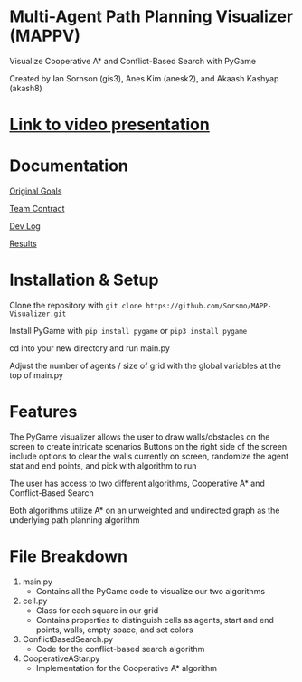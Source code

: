 # Multi-Agent Path Planning Visualizer (MAPPV)
Visualize Cooperative A* and Conflict-Based Search with PyGame

Created by Ian Sornson (gis3), Anes Kim (anesk2), and Akaash Kashyap (akash8)

# [Link to video presentation](https://youtu.be/bUnq_5CDpsI)

# Documentation

[Original Goals](https://github.com/Sorsmo/MAPP-Visualizer/blob/main/documentation/goals.md)

[Team Contract](https://github.com/Sorsmo/MAPP-Visualizer/blob/main/documentation/contract.md)

[Dev Log](https://github.com/Sorsmo/MAPP-Visualizer/blob/main/documentation/devlog.md)

[Results](https://github.com/Sorsmo/MAPP-Visualizer/blob/main/documentation/results.md)

# Installation & Setup

Clone the repository with `git clone https://github.com/Sorsmo/MAPP-Visualizer.git`

Install PyGame with `pip install pygame` or `pip3 install pygame`

cd into your new directory and run main.py 

Adjust the number of agents / size of grid with the global variables at the top of main.py

# Features

The PyGame visualizer allows the user to draw walls/obstacles on the screen to create intricate scenarios
Buttons on the right side of the screen include options to clear the walls currently on screen, randomize the agent stat and end points, and pick with algorithm to run

The user has access to two different algorithms, Cooperative A* and Conflict-Based Search

Both algorithms utilize A* on an unweighted and undirected graph as the underlying path planning algorithm

# File Breakdown

1. main.py
    - Contains all the PyGame code to visualize our two algorithms
2. cell.py
    - Class for each square in our grid
    - Contains properties to distinguish cells as agents, start and end points, walls, empty space, and set colors
3. ConflictBasedSearch.py
    - Code for the conflict-based search algorithm
4. CooperativeAStar.py
    - Implementation for the Cooperative A* algorithm
